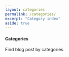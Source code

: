 ```yaml
---
layout: categories
permalink: /categories/
excerpt: "Category index"
aside: true
---
```



#### Categories  
Find blog post by categories.  